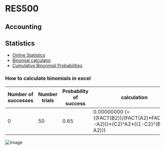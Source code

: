# RES500

## Accounting

## Statistics
* [Online Statistics](https://onlinestatbook.com/version_1.html)
* [Binomial calculator](https://stattrek.com/online-calculator/binomial.aspx)
* [Cumulative Binonmial Probabilities](https://online.stat.psu.edu/stat414/lesson/10/10.3)

### How to calculate binomials in excel
Number of successes | Number trials | Probability of success | calculation
-- | -- | -- | --
0	| 50	| 0.65	| 0.00000000 (=((FACT(B2))/(FACT(A2)\*FACT(B2-A2)))\*(C2)^A2\*((1-C2)^(B2-A2)))
![image](https://user-images.githubusercontent.com/5123737/136446057-3ce0099f-fe17-4b6c-84ba-d1c8e5f0711f.png)
